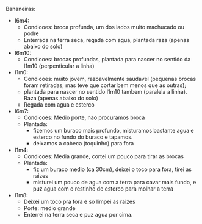 Bananeiras:
- l6m4:
  - Condicoes: broca profunda, um dos lados muito machucado ou podre
  - Enterrada na terra seca, regada com agua, plantada raza (apenas abaixo do solo)
- l6m10:
  - Condicoes: brocas profundas, plantada para nascer no sentido da l1m10 (perpenticular a linha)
- l1m0: 
  - Condicoes: muito jovem, razoavelmente saudavel (pequenas brocas foram retiradas, mas teve que cortar bem menos que as outras); 
  - plantada para nascer no sentido l1m10 tambem (paralela a linha). Raza (apenas abaixo do solo)
  - Regada com agua e esterco
- l6m7: 
  - Condicoes: Medio porte, nao procuramos broca
  - Plantada: 
    - fizemos um buraco mais profundo, misturamos bastante agua e esterco no fundo do buraco e tapamos.
    - deixamos a cabeca (toquinho) para fora
- l1m4:
  - Condicoes: Media grande, cortei um pouco para tirar as brocas
  - Plantada: 
    - fiz um buraco medio (ca 30cm), deixei o toco para fora, tirei as raizes
    - misturei um pouco de agua com a terra para cavar mais fundo, e puz agua com o restinho de esterco para molhar a terra
- l1m8: 
    - Deixei um toco pra fora e so limpei as raizes
    - Porte: medio grande
    - Enterrei na terra seca e puz agua por cima.

